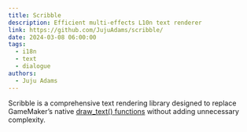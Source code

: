 ```yaml
---
title: Scribble
description: Efficient multi-effects L10n text renderer
link: https://github.com/JujuAdams/scribble/
date: 2024-03-08 06:00:00
tags:
  - i18n
  - text
  - dialogue
authors:
  - Juju Adams
---
```


Scribble is a comprehensive text rendering library designed to replace GameMaker’s native [draw_text() functions](https://docs2.yoyogames.com/source/_build/3_scripting/4_gml_reference/drawing/text/) without adding unnecessary complexity.